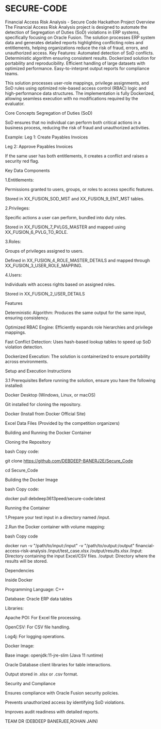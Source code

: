 # SECURE-CODE
Financial Access Risk Analysis - Secure Code Hackathon
 Project Overview
The Financial Access Risk Analysis project is designed to automate the detection of Segregation of Duties (SoD) violations in ERP systems, specifically focusing on Oracle Fusion. The solution processes ERP system data and generates detailed reports highlighting conflicting roles and entitlements, helping organizations reduce the risk of fraud, errors, and unauthorized access.
Key Features:
Automated detection of SoD conflicts.
Deterministic algorithm ensuring consistent results.
Dockerized solution for portability and reproducibility.
Efficient handling of large datasets with optimized performance.
Easy-to-interpret output reports for compliance teams.

This solution processes user-role mappings, privilege assignments, and SoD rules using optimized role-based access control (RBAC) logic and high-performance data structures. The implementation is fully Dockerized, allowing seamless execution with no modifications required by the evaluator.

Core Concepts
 Segregation of Duties (SoD)
 
SoD ensures that no individual can perform both critical actions in a business process, reducing the risk of fraud and unauthorized activities.

Example:
Leg 1: Create Payables Invoices

Leg 2: Approve Payables Invoices

If the same user has both entitlements, it creates a conflict and raises a security red flag.

 Key Data Components
 
1.Entitlements:

Permissions granted to users, groups, or roles to access specific features.

Stored in XX_FUSION_SOD_MST and XX_FUSION_9_ENT_MST tables.

2.Privileges:

Specific actions a user can perform, bundled into duty roles.

Stored in XX_FUSION_7_PVLGS_MASTER and mapped using XX_FUSION_6_PVLG_TO_ROLE.

3.Roles:

Groups of privileges assigned to users.

Defined in XX_FUSION_4_ROLE_MASTER_DETAILS and mapped through XX_FUSION_3_USER_ROLE_MAPPING.

4.Users:

Individuals with access rights based on assigned roles.

Stored in XX_FUSION_2_USER_DETAILS
                                                    

Features

Deterministic Algorithm: Produces the same output for the same input, ensuring consistency.

Optimized RBAC Engine: Efficiently expands role hierarchies and privilege mappings.

Fast Conflict Detection: Uses hash-based lookup tables to speed up SoD violation detection.

Dockerized Execution: The solution is containerized to ensure portability across environments.

Setup and Execution Instructions

3.1 Prerequisites
Before running the solution, ensure you have the following installed:

Docker Desktop (Windows, Linux, or macOS)

Git installed for cloning the repository.

Docker (Install from Docker Official Site)

Excel Data Files (Provided by the competition organizers)


Building and Running the Docker Container

Cloning the Repository

bash
Copy code:

git clone https://github.com/DEBDEEP-BANERJ2E/Secure_Code

cd Secure_Code

 Building the Docker Image
 
bash
Copy code:

docker pull debdeep3613peed/secure-code:latest

Running the Container

1.Prepare your test input in a directory named /input.

2.Run the Docker container with volume mapping:

bash
Copy code

docker run -v "/path/to/input:/input" -v "/path/to/output:/output" financial-access-risk-analysis /input/test_case.xlsx /output/results.xlsx
/input: Directory containing the input Excel/CSV files.
/output: Directory where the results will be stored.

 Dependencies
 
 Inside Docker
 
Programming Language: C++

Database: Oracle ERP data tables

Libraries: 

Apache POI: For Excel file processing.

OpenCSV: For CSV file handling.

Log4j: For logging operations.

Docker Image: 

Base image: openjdk:11-jre-slim (Java 11 runtime)

Oracle Database client libraries for table interactions.

Output stored in .xlsx or .csv format.


Security and Compliance

Ensures compliance with Oracle Fusion security policies.

Prevents unauthorized access by identifying SoD violations.

Improves audit readiness with detailed reports.



TEAM DR
(DEBDEEP BANERJEE,ROHAN JAIN)
